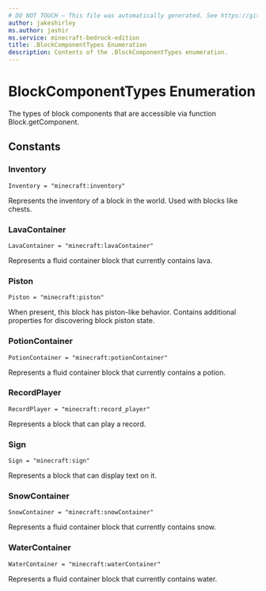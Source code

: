 ```yaml
---
# DO NOT TOUCH — This file was automatically generated. See https://github.com/mojang/minecraftapidocsgenerator to modify descriptions, examples, etc.
author: jakeshirley
ms.author: jashir
ms.service: minecraft-bedrock-edition
title: .BlockComponentTypes Enumeration
description: Contents of the .BlockComponentTypes enumeration.
---
```

# BlockComponentTypes Enumeration

The types of block components that are accessible via function Block.getComponent.

## Constants
### **Inventory**
`Inventory = "minecraft:inventory"`

Represents the inventory of a block in the world. Used with blocks like chests.
### **LavaContainer**
`LavaContainer = "minecraft:lavaContainer"`

Represents a fluid container block that currently contains lava.
### **Piston**
`Piston = "minecraft:piston"`

When present, this block has piston-like behavior. Contains additional properties for discovering block piston state.
### **PotionContainer**
`PotionContainer = "minecraft:potionContainer"`

Represents a fluid container block that currently contains a potion.
### **RecordPlayer**
`RecordPlayer = "minecraft:record_player"`

Represents a block that can play a record.
### **Sign**
`Sign = "minecraft:sign"`

Represents a block that can display text on it.
### **SnowContainer**
`SnowContainer = "minecraft:snowContainer"`

Represents a fluid container block that currently contains snow.
### **WaterContainer**
`WaterContainer = "minecraft:waterContainer"`

Represents a fluid container block that currently contains water.

